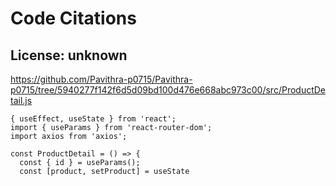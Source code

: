 # Code Citations

## License: unknown
https://github.com/Pavithra-p0715/Pavithra-p0715/tree/5940277f142f6d5d09bd100d476e668abc973c00/src/ProductDetail.js

```
{ useEffect, useState } from 'react';
import { useParams } from 'react-router-dom';
import axios from 'axios';

const ProductDetail = () => {
  const { id } = useParams();
  const [product, setProduct] = useState
```


